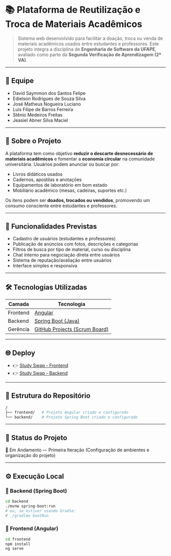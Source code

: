 # 📚 Plataforma de Reutilização e Troca de Materiais Acadêmicos

> Sistema web desenvolvido para facilitar a doação, troca ou venda de materiais acadêmicos usados entre estudantes e professores. Este projeto integra a disciplina de **Engenharia de Software da UFAPE**, avaliado como parte da **Segunda Verificação de Aprendizagem (2ª VA)**.

---

## 👥 Equipe

* David Saymmon dos Santos Felipe
* Edielson Rodrigues de Souza Silva
* José Matheus Nogueira Luciano
* Luís Filipe de Barros Ferreira
* Stênio Medeiros Freitas
* Jeasiel Abner Silva Maciel

---

## 📃 Sobre o Projeto

A plataforma tem como objetivo **reduzir o descarte desnecessário de materiais acadêmicos** e fomentar a **economia circular** na comunidade universitária. Usuários podem anunciar ou buscar por:

* Livros didáticos usados
* Cadernos, apostilas e anotações
* Equipamentos de laboratório em bom estado
* Mobiliário acadêmico (mesas, cadeiras, suportes etc.)

Os itens podem ser **doados, trocados ou vendidos**, promovendo um consumo consciente entre estudantes e professores.

---

## 🧩 Funcionalidades Previstas

* Cadastro de usuários (estudantes e professores)
* Publicação de anúncios com fotos, descrições e categorias
* Filtros de busca por tipo de material, curso ou disciplina
* Chat interno para negociação direta entre usuários
* Sistema de reputação/avaliação entre usuários
* Interface simples e responsiva

---

## 🛠️ Tecnologias Utilizadas

| Camada   | Tecnologia                                                                                                       |
| -------- | ---------------------------------------------------------------------------------------------------------------- |
| Frontend | [Angular](https://angular.io/)                                                                                   |
| Backend  | [Spring Boot (Java)](https://spring.io/projects/spring-boot)                                                     |
| Gerência | [GitHub Projects (Scrum Board)](https://github.com/orgs/Projeto-E-S-2025-1/projects/7/views/1?custom_template=2) |

---

## 🌐 Deploy

* 👉 [Study Swap - Frontend](https://study-swap-frontend.onrender.com/)
* 👉 [Study Swap - Backend](https://study-swap-backend.onrender.com/)

---

## 📁 Estrutura do Repositório

```bash
/
├── frontend/   # Projeto Angular criado e configurado
└── backend/    # Projeto Spring Boot criado e configurado
```

---

## 🚧 Status do Projeto

🔄 Em Andamento — Primeira Iteração (Configuração de ambientes e organização do projeto)

---

## ⚙️ Execução Local

### 🔹 Backend (Spring Boot)

```bash
cd backend
./mvnw spring-boot:run
# ou, se estiver usando Gradle:
# ./gradlew bootRun
```

### 🔹 Frontend (Angular)

```bash
cd frontend
npm install
ng serve
```
